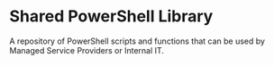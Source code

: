 # Shared PowerShell Library
A repository of PowerShell scripts and functions that can be used by Managed Service Providers or Internal IT.
